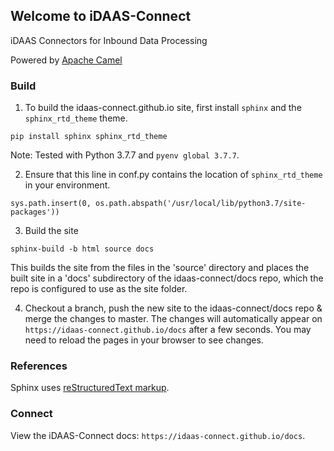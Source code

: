 ## Welcome to iDAAS-Connect

iDAAS Connectors for Inbound Data Processing

Powered by [Apache Camel](https://camel.apache.org/)

### Build

1. To build the idaas-connect.github.io site, first install `sphinx` and the `sphinx_rtd_theme` theme.
```
pip install sphinx sphinx_rtd_theme
```
Note: Tested with Python 3.7.7 and `pyenv global 3.7.7`.

2. Ensure that this line in conf.py contains the location of `sphinx_rtd_theme` in your environment.
```
sys.path.insert(0, os.path.abspath('/usr/local/lib/python3.7/site-packages'))
```

3. Build the site
```
sphinx-build -b html source docs
```
This builds the site from the files in the 'source' directory and places the built site in a 'docs' subdirectory of the idaas-connect/docs repo, which the repo is configured to use as the site folder.

4. Checkout a branch, push the new site to the idaas-connect/docs repo & merge the changes to master.  The changes will automatically appear on `https://idaas-connect.github.io/docs` after a few seconds.  You may need to reload the pages in your browser to see changes.

### References

Sphinx uses [reStructuredText markup](https://www.sphinx-doc.org/en/master/usage/restructuredtext/basics.html#rst-directives).

### Connect

View the iDAAS-Connect docs: `https://idaas-connect.github.io/docs`.
